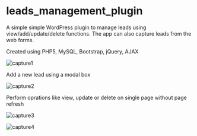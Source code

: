 # leads_management_plugin
A simple simple WordPress plugin to manage leads using view/add/update/delete functions. The app can also capture leads from the web forms.

Created using PHP5, MySQL, Bootstrap, jQuery, AJAX 

![capture1](https://cloud.githubusercontent.com/assets/22419682/24473957/f3fc275a-14c2-11e7-897d-5c4026dba369.JPG)

Add a new lead using a modal box

![capture2](https://cloud.githubusercontent.com/assets/22419682/24474155/98c88ff8-14c3-11e7-8e90-6d7a8fe94ee0.JPG)

Perform oprations like view, update or delete on single page without page refresh

![capture3](https://cloud.githubusercontent.com/assets/22419682/24474202/c24f1e78-14c3-11e7-889c-38ad5b79a2af.JPG)

![capture4](https://cloud.githubusercontent.com/assets/22419682/24474205/c42d85fe-14c3-11e7-9719-196843aa79dd.JPG)


